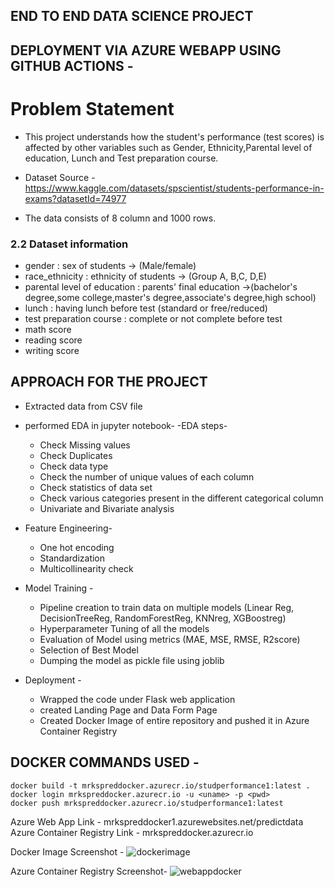 ## END TO END DATA SCIENCE PROJECT 
## DEPLOYMENT VIA AZURE WEBAPP USING GITHUB ACTIONS - 

# Problem Statement
- This project understands how the student's performance (test scores) is affected by other variables such as Gender, Ethnicity,Parental level of education, Lunch and Test preparation course.

- Dataset Source - https://www.kaggle.com/datasets/spscientist/students-performance-in-exams?datasetId=74977
- The data consists of 8 column and 1000 rows.

### 2.2 Dataset information
- gender : sex of students  -> (Male/female)
- race_ethnicity : ethnicity of students -> (Group A, B,C, D,E)
- parental level of education : parents' final education ->(bachelor's degree,some college,master's degree,associate's degree,high school)
- lunch : having lunch before test (standard or free/reduced) 
- test preparation course : complete or not complete before test
- math score
- reading score
- writing score

## APPROACH FOR THE PROJECT 

- Extracted data from CSV file 
- performed EDA in jupyter notebook-
    -EDA steps-
    - Check Missing values
    - Check Duplicates
    - Check data type
    - Check the number of unique values of each column
    - Check statistics of data set
    - Check various categories present in the different categorical column
    - Univariate and Bivariate analysis 

- Feature Engineering-
    - One hot encoding
    - Standardization
    - Multicollinearity check

- Model Training -
    - Pipeline creation to train data on multiple models (Linear Reg, DecisionTreeReg, RandomForestReg, KNNreg, XGBoostreg)
    - Hyperparameter Tuning of all the models
    - Evaluation of Model using metrics (MAE, MSE, RMSE, R2score)
    - Selection of Best Model
    - Dumping the model as pickle file using joblib

- Deployment - 
    - Wrapped the code under Flask web application
    - created Landing Page and Data Form Page
    - Created Docker Image of entire repository and pushed it in Azure Container Registry

## DOCKER COMMANDS USED - 
    docker build -t mrkspreddocker.azurecr.io/studperformance1:latest . 
    docker login mrkspreddocker.azurecr.io -u <uname> -p <pwd>
    docker push mrkspreddocker.azurecr.io/studperformance1:latest

Azure Web App Link - mrkspreddocker1.azurewebsites.net/predictdata
Azure Container Registry Link - mrkspreddocker.azurecr.io

Docker Image Screenshot - 
![dockerimage](https://github.com/Savior135/Marks_Prediction_Docker_Deployment/assets/51173566/8b4409eb-9ec4-4626-9ec6-7280df67df69)

Azure Container Registry Screenshot- 
![webappdocker](https://github.com/Savior135/Marks_Prediction_Docker_Deployment/assets/51173566/74410b1a-18ca-4d5c-b227-831273d51888)





